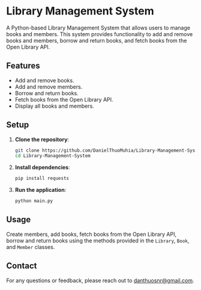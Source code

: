 # Library Management System

A Python-based Library Management System that allows users to manage books and members. This system provides functionality to add and remove books and members, borrow and return books, and fetch books from the Open Library API.

## Features

- Add and remove books.
- Add and remove members.
- Borrow and return books.
- Fetch books from the Open Library API.
- Display all books and members.

## Setup

1. **Clone the repository**:

    ```bash
    git clone https://github.com/DanielThuoMuhia/Library-Management-System.git
    cd Library-Management-System
    ```

2. **Install dependencies**:

    ```bash
    pip install requests
    ```

3. **Run the application**:

    ```bash
    python main.py
    ```

## Usage

Create members, add books, fetch books from the Open Library API, borrow and return books using the methods provided in the `Library`, `Book`, and `Member` classes.

## Contact

For any questions or feedback, please reach out to [danthuosnr@gmail.com](mailto:danthuosnr@gmail.com).
